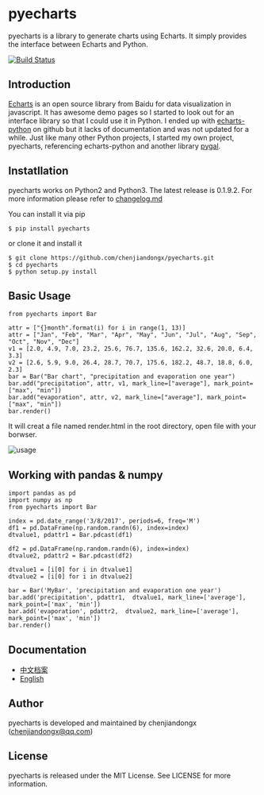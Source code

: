 # pyecharts

pyecharts is a library to generate charts using Echarts. It simply provides the interface between Echarts and Python.

[![Build Status](https://travis-ci.org/chenjiandongx/pyecharts.svg?branch=master)](https://travis-ci.org/chenjiandongx/pyecharts)  

## Introduction
[Echarts](https://github.com/ecomfe/echarts) is an open source library from Baidu for data visualization in javascript. It has awesome demo pages so I started to look out for an interface library so that I could use it in Python. I ended up with [echarts-python](https://github.com/yufeiminds/echarts-python) on github but it lacks of documentation and was not updated for a while. Just like many other Python projects, I started my own project, pyecharts, referencing echarts-python and another library [pygal](https://github.com/Kozea/pygal).

## Instatllation
pyecharts works on Python2 and Python3. The latest release is 0.1.9.2. For more information please refer to [changelog.md](https://github.com/chenjiandongx/pyecharts/blob/master/changelog.md)  

You can install it via pip
```
$ pip install pyecharts
```

or clone it and install it
```
$ git clone https://github.com/chenjiandongx/pyecharts.git
$ cd pyecharts
$ python setup.py install
```

## Basic Usage

	from pyecharts import Bar

	attr = ["{}month".format(i) for i in range(1, 13)]
	attr = ["Jan", "Feb", "Mar", "Apr", "May", "Jun", "Jul", "Aug", "Sep", "Oct", "Nov", "Dec"]
	v1 = [2.0, 4.9, 7.0, 23.2, 25.6, 76.7, 135.6, 162.2, 32.6, 20.0, 6.4, 3.3]
	v2 = [2.6, 5.9, 9.0, 26.4, 28.7, 70.7, 175.6, 182.2, 48.7, 18.8, 6.0, 2.3]
	bar = Bar("Bar chart", "precipitation and evaporation one year")
	bar.add("precipitation", attr, v1, mark_line=["average"], mark_point=["max", "min"])
	bar.add("evaporation", attr, v2, mark_line=["average"], mark_point=["max", "min"])
	bar.render()



It will creat a file named render.html in the root directory, open file with your borwser.  

![usage](https://github.com/chenjiandongx/pyecharts/blob/master/images/usage.gif)

## Working with pandas & numpy

	import pandas as pd
	import numpy as np
	from pyecharts import Bar

	index = pd.date_range('3/8/2017', periods=6, freq='M')
	df1 = pd.DataFrame(np.random.randn(6), index=index)
	dtvalue1, pdattr1 = Bar.pdcast(df1)

	df2 = pd.DataFrame(np.random.randn(6), index=index)
	dtvalue2, pdattr2 = Bar.pdcast(df2)

	dtvalue1 = [i[0] for i in dtvalue1]
	dtvalue2 = [i[0] for i in dtvalue2]

	bar = Bar('MyBar', 'precipitation and evaporation one year')
	bar.add('precipitation', pdattr1,  dtvalue1, mark_line=['average'], mark_point=['max', 'min'])
	bar.add('evaporation', pdattr2,  dtvalue2, mark_line=['average'], mark_point=['max', 'min'])
	bar.render()

## Documentation
* [中文档案](https://github.com/chenjiandongx/pyecharts/blob/master/document/doc_zh_CN.md)
* [English](https://github.com/chenjiandongx/pyecharts/blob/master/document/doc_en_US.md)

## Author
pyecharts is developed and maintained by chenjiandongx ([chenjiandongx@qq.com](chenjiandongx@qq.com))

## License
pyecharts is released under the MIT License. See LICENSE for more information.

